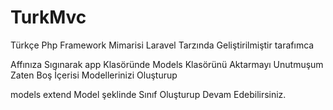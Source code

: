 # TurkMvc
Türkçe Php Framework Mimarisi Laravel Tarzında Geliştirilmiştir tarafımca


Affınıza Sıgınarak app Klasöründe Models Klasörünü Aktarmayı Unutmuşum Zaten Boş İçerisi Modellerinizi Oluşturup

models extend Model şeklinde Sınıf Oluşturup Devam Edebilirsiniz.
